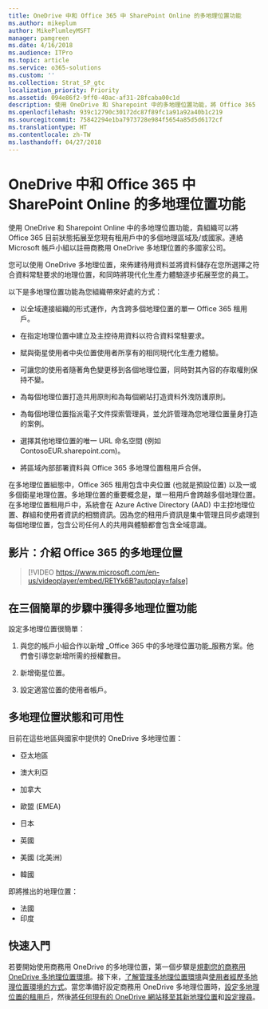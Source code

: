 ```yaml
---
title: OneDrive 中和 Office 365 中 SharePoint Online 的多地理位置功能
ms.author: mikeplum
author: MikePlumleyMSFT
manager: pamgreen
ms.date: 4/16/2018
ms.audience: ITPro
ms.topic: article
ms.service: o365-solutions
ms.custom: ''
ms.collection: Strat_SP_gtc
localization_priority: Priority
ms.assetid: 094e86f2-9ff0-40ac-af31-28fcaba00c1d
description: 使用 OneDrive 和 Sharepoint 中的多地理位置功能，將 Office 365 的目前狀態拓展至多個地理區域。
ms.openlocfilehash: 939c12790c30172dc87f89fc1a91a92a40b1c219
ms.sourcegitcommit: 75842294e1ba7973728e984f5654a85d5d6172cf
ms.translationtype: HT
ms.contentlocale: zh-TW
ms.lasthandoff: 04/27/2018
---
```

# <a name="multi-geo-capabilities-in-onedrive-and-sharepoint-online-in-office-365"></a>OneDrive 中和 Office 365 中 SharePoint Online 的多地理位置功能

使用 OneDrive 和 Sharepoint Online 中的多地理位置功能，貴組織可以將 Office 365 目前狀態拓展至您現有租用戶中的多個地理區域及/或國家。連絡 Microsoft 帳戶小組以註冊商務用 OneDrive 多地理位置的多國家公司。
  
您可以使用 OneDrive 多地理位置，來佈建待用資料並將資料儲存在您所選擇之符合資料常駐要求的地理位置，和同時將現代化生產力體驗逐步拓展至您的員工。
  
以下是多地理位置功能為您組織帶來好處的方式：
  
- 以全域連接組織的形式運作，內含跨多個地理位置的單一 Office 365 租用戶。
    
- 在指定地理位置中建立及主控待用資料以符合資料常駐要求。
    
- 賦與衛星使用者中央位置使用者所享有的相同現代化生產力體驗。
    
- 可讓您的使用者隨著角色變更移到各個地理位置，同時對其內容的存取權則保持不變。
    
- 為每個地理位置打造共用原則和為每個網站打造資料外洩防護原則。
    
- 為每個地理位置指派電子文件探索管理員，並允許管理為您地理位置量身打造的案例。
    
- 選擇其他地理位置的唯一 URL 命名空間 (例如 ContosoEUR.sharepoint.com)。
    
- 將區域內部部署資料與 Office 365 多地理位置租用戶合併。
    
在多地理位置組態中，Office 365 租用包含中央位置 (也就是預設位置) 以及一或多個衛星地理位置。多地理位置的重要概念是，單一租用戶會跨越多個地理位置。在多地理位置租用戶中，系統會在 Azure Active Directory (AAD) 中主控地理位置、群組和使用者資訊的相關資訊。因為您的租用戶資訊是集中管理且同步處理到每個地理位置，包含公司任何人的共用與體驗都會包含全域意識。

## <a name="video-introducing-office-365-multi-geo"></a>影片：介紹 Office 365 的多地理位置

> [!VIDEO https://www.microsoft.com/en-us/videoplayer/embed/RE1Yk6B?autoplay=false]
  
## <a name="get-multi-geo-features-in-three-simple-steps"></a>在三個簡單的步驟中獲得多地理位置功能

設定多地理位置很簡單：
  
1. 與您的帳戶小組合作以新增 _Office 365 中的多地理位置功能_服務方案。他們會引導您新增所需的授權數目。
    
2. 新增衛星位置。
    
3. 設定適當位置的使用者帳戶。
    
## <a name="multi-geo-status-and-availability"></a>多地理位置狀態和可用性

目前在這些地區與國家中提供的 OneDrive 多地理位置：
  
- 亞太地區
    
- 澳大利亞
    
- 加拿大
    
- 歐盟 (EMEA)
    
- 日本
    
- 英國
    
- 美國 (北美洲)
    
- 韓國
      
即將推出的地理位置：
  
- 法國
- 印度
    
## <a name="getting-started"></a>快速入門

若要開始使用商務用 OneDrive 的多地理位置，第一個步驟是[規劃您的商務用 OneDrive 多地理位置環境](plan-for-multi-geo.md)。接下來，[了解管理多地理位置環境](administering-a-multi-geo-environment.md)與[使用者經歷多地理位置環境的方式](multi-geo-user-experience.md)。當您準備好設定商務用 OneDrive 多地理位置時，[設定多地理位置的租用戶](multi-geo-tenant-configuration.md)，然後[將任何現有的 OneDrive 網站移至其新地理位置](move-onedrive-between-geo-locations.md)和[設定搜尋](configure-search-for-multi-geo.md)。
